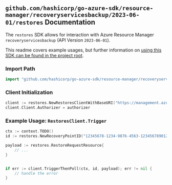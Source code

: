 
## `github.com/hashicorp/go-azure-sdk/resource-manager/recoveryservicesbackup/2023-06-01/restores` Documentation

The `restores` SDK allows for interaction with Azure Resource Manager `recoveryservicesbackup` (API Version `2023-06-01`).

This readme covers example usages, but further information on [using this SDK can be found in the project root](https://github.com/hashicorp/go-azure-sdk/tree/main/docs).

### Import Path

```go
import "github.com/hashicorp/go-azure-sdk/resource-manager/recoveryservicesbackup/2023-06-01/restores"
```


### Client Initialization

```go
client := restores.NewRestoresClientWithBaseURI("https://management.azure.com")
client.Client.Authorizer = authorizer
```


### Example Usage: `RestoresClient.Trigger`

```go
ctx := context.TODO()
id := restores.NewRecoveryPointID("12345678-1234-9876-4563-123456789012", "example-resource-group", "vaultName", "fabricName", "containerName", "protectedItemName", "recoveryPointId")

payload := restores.RestoreRequestResource{
	// ...
}


if err := client.TriggerThenPoll(ctx, id, payload); err != nil {
	// handle the error
}
```

